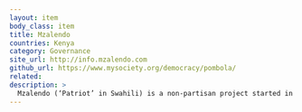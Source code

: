 ```yaml
---
layout: item
body_class: item
title: Mzalendo
countries: Kenya
category: Governance
site_url: http://info.mzalendo.com
github_url: https://www.mysociety.org/democracy/pombola/
related: 
description: >
  Mzalendo (‘Patriot’ in Swahili) is a non-partisan project started in 2005 whose mission is to “keep an eye on the Kenyan parliament”.
---
```


